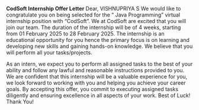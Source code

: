 **CodSoft Internship Offer Letter**
Dear,
VISHNUPRIYA S
We would like to congratulate you on being selected for the “ Java Programming” virtual internship position with “CodSoft”. We at CodSoft are excited that you will join our team. The duration of the internship will be of 4 weeks, starting from 01 February 2025 to 28 February 2025. The internship is an educational opportunity for you hence the primary focus is on learning and developing new skills and gaining hands-on knowledge. We believe that you will perform all
your tasks/projects.

As an intern, we expect you to perform all assigned tasks to the best of your ability and follow any lawful and reasonable instructions provided to you.
We are confident that this internship will be a valuable experience for you, we look forward to working with you and helping you achieve your career goals.
By accepting this offer, you commit to executing assigned tasks diligently and ensuring excellence in all aspects of your work.
Best of Luck!
Thank You!
